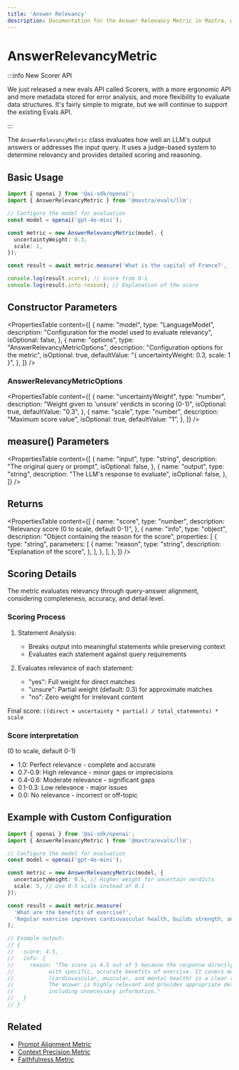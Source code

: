 ```yaml
---
title: 'Answer Relevancy'
description: Documentation for the Answer Relevancy Metric in Mastra, which evaluates how well LLM outputs address the input query.
---
```


# AnswerRelevancyMetric

:::info New Scorer API

We just released a new evals API called Scorers, with a more ergonomic API and more metadata stored for error analysis, and more flexibility to evaluate data structures. It's fairly simple to migrate, but we will continue to support the existing Evals API.

:::

The `AnswerRelevancyMetric` class evaluates how well an LLM's output answers or addresses the input query. It uses a judge-based system to determine relevancy and provides detailed scoring and reasoning.

## Basic Usage

```typescript
import { openai } from '@ai-sdk/openai';
import { AnswerRelevancyMetric } from '@mastra/evals/llm';

// Configure the model for evaluation
const model = openai('gpt-4o-mini');

const metric = new AnswerRelevancyMetric(model, {
  uncertaintyWeight: 0.3,
  scale: 1,
});

const result = await metric.measure('What is the capital of France?', 'Paris is the capital of France.');

console.log(result.score); // Score from 0-1
console.log(result.info.reason); // Explanation of the score
```

## Constructor Parameters

<PropertiesTable
content={[
{
name: "model",
type: "LanguageModel",
description: "Configuration for the model used to evaluate relevancy",
isOptional: false,
},
{
name: "options",
type: "AnswerRelevancyMetricOptions",
description: "Configuration options for the metric",
isOptional: true,
defaultValue: "{ uncertaintyWeight: 0.3, scale: 1 }",
},
]}
/>

### AnswerRelevancyMetricOptions

<PropertiesTable
content={[
{
name: "uncertaintyWeight",
type: "number",
description: "Weight given to 'unsure' verdicts in scoring (0-1)",
isOptional: true,
defaultValue: "0.3",
},
{
name: "scale",
type: "number",
description: "Maximum score value",
isOptional: true,
defaultValue: "1",
},
]}
/>

## measure() Parameters

<PropertiesTable
content={[
{
name: "input",
type: "string",
description: "The original query or prompt",
isOptional: false,
},
{
name: "output",
type: "string",
description: "The LLM's response to evaluate",
isOptional: false,
},
]}
/>

## Returns

<PropertiesTable
content={[
{
name: "score",
type: "number",
description: "Relevancy score (0 to scale, default 0-1)",
},
{
name: "info",
type: "object",
description: "Object containing the reason for the score",
properties: [
{
type: "string",
parameters: [
{
name: "reason",
type: "string",
description: "Explanation of the score",
},
],
},
],
},
]}
/>

## Scoring Details

The metric evaluates relevancy through query-answer alignment, considering completeness, accuracy, and detail level.

### Scoring Process

1. Statement Analysis:
   - Breaks output into meaningful statements while preserving context
   - Evaluates each statement against query requirements

2. Evaluates relevance of each statement:
   - "yes": Full weight for direct matches
   - "unsure": Partial weight (default: 0.3) for approximate matches
   - "no": Zero weight for irrelevant content

Final score: `((direct + uncertainty * partial) / total_statements) * scale`

### Score interpretation

(0 to scale, default 0-1)

- 1.0: Perfect relevance - complete and accurate
- 0.7-0.9: High relevance - minor gaps or imprecisions
- 0.4-0.6: Moderate relevance - significant gaps
- 0.1-0.3: Low relevance - major issues
- 0.0: No relevance - incorrect or off-topic

## Example with Custom Configuration

```typescript
import { openai } from '@ai-sdk/openai';
import { AnswerRelevancyMetric } from '@mastra/evals/llm';

// Configure the model for evaluation
const model = openai('gpt-4o-mini');

const metric = new AnswerRelevancyMetric(model, {
  uncertaintyWeight: 0.5, // Higher weight for uncertain verdicts
  scale: 5, // Use 0-5 scale instead of 0-1
});

const result = await metric.measure(
  'What are the benefits of exercise?',
  'Regular exercise improves cardiovascular health, builds strength, and boosts mental wellbeing.',
);

// Example output:
// {
//   score: 4.5,
//   info: {
//     reason: "The score is 4.5 out of 5 because the response directly addresses the query
//           with specific, accurate benefits of exercise. It covers multiple aspects
//           (cardiovascular, muscular, and mental health) in a clear and concise manner.
//           The answer is highly relevant and provides appropriate detail without
//           including unnecessary information."
//   }
// }
```

## Related

- [Prompt Alignment Metric](./prompt-alignment)
- [Context Precision Metric](./context-precision)
- [Faithfulness Metric](./faithfulness)

